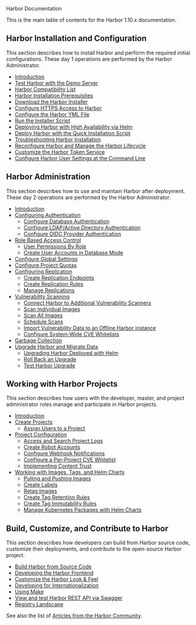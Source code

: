 Harbor Documentation

This is the main table of contents for the Harbor 1.10.x documentation.

## Harbor Installation and Configuration

This section describes how to install Harbor and perform the required initial configurations. These day 1 operations are performed by the Harbor Administrator.

- [Introduction](install-config/_index.md)
- [Test Harbor with the Demo Server](install-config/demo-server.md)
- [Harbor Compatibility List](install-config/harbor-compatibility-list.md)
- [Harbor Installation Prerequisites](install-config/installation-prereqs.md)
- [Download the Harbor Installer](install-config/download-installer.md)
- [Configure HTTPS Access to Harbor](install-config/configure-https.md)
- [Configure the Harbor YML File](install-config/configure-yml-file.md)
- [Run the Installer Script](install-config/run-installer-script.md)
- [Deploying Harbor with High Availability via Helm](install-config/harbor-ha-helm.md)
- [Deploy Harbor with the Quick Installation Script](install-config/quick-install-script.md)
- [Troubleshooting Harbor Installation](install-config/troubleshoot-installation.md)
- [Reconfigure Harbor and Manage the Harbor Lifecycle](install-config/reconfigure-manage-lifecycle.md)
- [Customize the Harbor Token Service](install-config/customize-token-service.md)
- [Configure Harbor User Settings at the Command Line](install-config/configure-user-settings-cli.md)

## Harbor Administration

This section describes how to use and maintain Harbor after deployment. These day 2 operations are performed by the Harbor Administrator.

- [Introduction](administration/_index.md)
- [Configuring Authentication](administration/configure-authentication/_index.md)
   - [Configure Database Authentication](administration/configure_authentication/db-auth.md)
   - [Configure LDAP/Active Directory Authentication](administration/configure-authentication/ldap-auth.md)
   - [Configure OIDC Provider Authentication](administration/configure-authentication/oidc-auth.md)
- [Role Based Access Control](administration/managing_users/rbac.md)
    - [User Permissions By Role](administration/managing-users/user-permissions-by-role.md)
    - [Create User Accounts in Database Mode](administration/managing-users/create-users-db.md)
- [Configure Global Settings](administration/general-settings.md)
- [Configure Project Quotas](administration/configure-project-quotas.md)
- [Configuring Replication](administration/configuring_replication/_index.md)
    - [Create Replication Endpoints](administration/configuring-replication/create-replication-endpoints.md)
    - [Create Replication Rules](administration/configuring-replication/create-replication-rules.md)
    - [Manage Replications](administration/configuring-replication/manage-replications.md)
- [Vulnerability Scanning](administration/vulnerability-scanning/_index.md)
    - [Connect Harbor to Additional Vulnerability Scanners](administration/vulnerability-scanning/pluggable-scanners.md)
    - [Scan Individual Images](administration/vulnerability-scanning/scan-individual-image.md)
    - [Scan All Images](administration/vulnerability-scanning/scan-all-images.md)
    - [Schedule Scans](administration/vulnerability-scanning/schedule-scans.md)
    - [Import Vulnerability Data to an Offline Harbor instance](administration/vulnerability-scanning/import-vulnerability-data.md)
    - [Configure System-Wide CVE Whitelists](administration/vulnerability-scanning/configure-system-whitelist.md)
- [Garbage Collection](administration/garbage-collection.md)
- [Upgrade Harbor and Migrate Data](administration/upgrade/upgrade-migrate-data.md)
  - [Upgrading Harbor Deployed with Helm](administration/upgrade/helm-upgrade.md)
  - [Roll Back an Upgrade](administration/upgrade/roll-back-upgrade.md)
  - [Test Harbor Upgrade](administration/upgrade/upgradetest.md)

## Working with Harbor Projects

This section describes how users with the developer, master, and project administrator roles manage and participate in Harbor projects.

- [Introduction](working-with-projects/_index.md)
- [Create Projects](working-with-projects/create-projects.md)
    - [Assign Users to a Project](working-with-projects/add-users.md)
- [Project Configuration](working-with-projects/project-configuration.md)
    - [Access and Search Project Logs](working-with-projects/access-project-logs.md)
    - [Create Robot Accounts](working-with-projects/create-robot-accounts.md)
    - [Configure Webhook Notifications](working-with-projects/configure-webhooks.md)
    - [Configure a Per-Project CVE Whitelist](working-with-projects/configure-project-whitelist.md)
    - [Implementing Content Trust](working-with-projects/implementing-content-trust.md)
- [Working with Images, Tags, and Helm Charts](working-with-projects/working-with-images.md)
    - [Pulling and Pushing Images](working-with-projects/pulling-pushing-images.md)
    - [Create Labels](working-with-projects/create-labels.md)
    - [Retag Images](working-with-projects/retagging-images.md)
    - [Create Tag Retention Rules](working-with-projects/create-tag-retention-rules.md)
    - [Create Tag Immutability  Rules](working-with-projects/create-tag-immutability-rules.md)
    - [Manage Kubernetes Packages with Helm Charts](working-with-projects/managing-helm-charts.md)

## Build, Customize, and Contribute to Harbor

This section describes how developers can build from Harbor source code, customize their deployments, and contribute to the open-source Harbor project.

- [Build Harbor from Source Code](build-customize-contribute/compile-guide.md)
- [Developing the Harbor Frontend](build-customize-contribute/ui-contribution-get-started.md)
- [Customize the Harbor Look & Feel ](build-customize-contribute/customize-look-feel.md)
- [Developing for Internationalization](build-customize-contribute/developer-guide-i18n.md)
- [Using Make](build-customize-contribute/use-make.md)
- [View and test Harbor REST API via Swagger](build-customize-contribute/configure-swagger.md)
- [Registry Landscape](build-customize-contribute/registry-landscape.md)

See also the list of [Articles from the Harbor Community](https://github.com/goharbor/harbor/blob/master/docs/README.md#articles-from-the-community).
